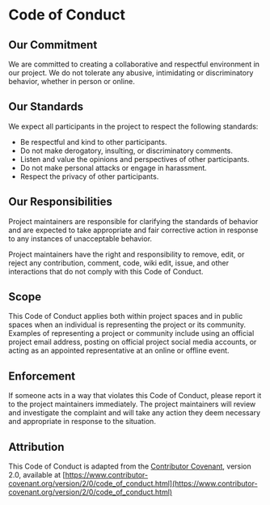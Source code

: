 # Code of Conduct

## Our Commitment

We are committed to creating a collaborative and respectful environment in our project. We do not tolerate any abusive, intimidating or discriminatory behavior, whether in person or online.

## Our Standards

We expect all participants in the project to respect the following standards:

- Be respectful and kind to other participants.
- Do not make derogatory, insulting, or discriminatory comments.
- Listen and value the opinions and perspectives of other participants.
- Do not make personal attacks or engage in harassment.
- Respect the privacy of other participants.

## Our Responsibilities

Project maintainers are responsible for clarifying the standards of behavior and are expected to take appropriate and fair corrective action in response to any instances of unacceptable behavior.

Project maintainers have the right and responsibility to remove, edit, or reject any contribution, comment, code, wiki edit, issue, and other interactions that do not comply with this Code of Conduct.

## Scope

This Code of Conduct applies both within project spaces and in public spaces when an individual is representing the project or its community. Examples of representing a project or community include using an official project email address, posting on official project social media accounts, or acting as an appointed representative at an online or offline event.

## Enforcement

If someone acts in a way that violates this Code of Conduct, please report it to the project maintainers immediately. The project maintainers will review and investigate the complaint and will take any action they deem necessary and appropriate in response to the situation.

## Attribution

This Code of Conduct is adapted from the [Contributor Covenant](https://www.contributor-covenant.org/), version 2.0, available at [https://www.contributor-covenant.org/version/2/0/code_of_conduct.html](https://www.contributor-covenant.org/version/2/0/code_of_conduct.html)
